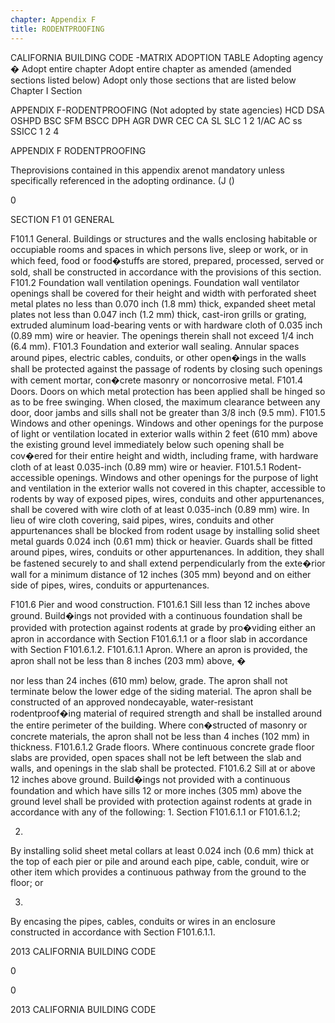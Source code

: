 ```yaml
---
chapter: Appendix F
title: RODENTPROOFING
---
```


CALIFORNIA BUILDING CODE -MATRIX ADOPTION TABLE
Adopting agency �
Adopt entire chapter
Adopt entire chapter as amended (amended sections listed below) Adopt only those sections that are
listed below Chapter I Section


APPENDIX F-RODENTPROOFING
(Not adopted by state agencies)
HCD DSA OSHPD
BSC SFM BSCC DPH AGR DWR CEC CA SL SLC
1 2 1/AC AC ss SSICC 1 2 4



APPENDIX F
RODENTPROOFING


Theprovisions contained in this appendix arenot mandatory unless specifically referenced in the adopting ordinance.
(J
()

0




SECTION F1 01
GENERAL

F101.1 General. Buildings or structures and the walls enclosing habitable or occupiable rooms and spaces in which persons live, sleep or work, or in which feed, food or food�stuffs are stored, prepared, processed, served or sold, shall be constructed in accordance with the provisions of this section.
F101.2 Foundation wall ventilation openings. Foundation wall ventilator openings shall be covered for their height and width with perforated sheet metal plates no less than 0.070 inch (1.8 mm) thick, expanded sheet metal plates not less than 0.047 inch (1.2 mm) thick, cast-iron grills or grating, extruded aluminum load-bearing vents or with hardware cloth of 0.035 inch (0.89 mm) wire or heavier. The openings therein shall not exceed 1/4 inch (6.4 mm).
F101.3 Foundation and exterior wall
sealing. Annular spaces around pipes, electric cables, conduits, or other open�ings in the walls shall be protected against the passage of rodents by closing such openings with cement mortar, con�crete masonry or noncorrosive metal.
F101.4 Doors. Doors on which metal protection has been applied shall be hinged so as to be free swinging. When closed, the maximum clearance between any door, door jambs and sills shall not be greater than 3/8 inch (9.5 mm).
F101.5 Windows and other openings. Windows and other openings for the purpose of light or ventilation located in exterior walls within 2 feet (610 mm) above the existing ground level immediately below such opening shall be cov�ered for their entire height and width, including frame, with hardware cloth of at least 0.035-inch (0.89 mm) wire or heavier.
F101.5.1 Rodent-accessible openings. Windows and other openings for the purpose of light and ventilation in the exterior walls not covered in this chapter, accessible to rodents by way of exposed pipes, wires, conduits and other appurtenances, shall be covered with wire cloth of at least 0.035-inch (0.89 mm) wire. In lieu of wire cloth covering, said pipes, wires, conduits and other appurtenances shall be blocked from rodent usage by installing solid sheet metal guards 0.024 inch (0.61 mm) thick or heavier. Guards shall be fitted around pipes, wires, conduits or other appurtenances. In addition, they shall be fastened securely to and shall extend perpendicularly from the exte�rior wall for a minimum distance of 12 inches (305 mm) beyond and on either side of pipes, wires, conduits or appurtenances.




F101.6 Pier and wood construction.
F101.6.1 Sill less than 12 inches above ground. Build�ings not provided with a continuous foundation shall be provided with protection against rodents at grade by pro�viding either an apron in accordance with Section F101.6.1.1 or a floor slab in accordance with Section F101.6.1.2.
F101.6.1.1 Apron. Where an apron is provided, the apron shall not be less than 8 inches (203 mm) above,
�

nor less than 24 inches (610 mm) below, grade. The apron shall not terminate below the lower edge of the siding material. The apron shall be constructed of an approved nondecayable, water-resistant rodentproof�ing material of required strength and shall be installed around the entire perimeter of the building. Where con�structed of masonry or concrete materials, the apron shall not be less than 4 inches (102 mm) in thickness.
F101.6.1.2 Grade floors. Where continuous concrete grade floor slabs are provided, open spaces shall not be left between the slab and walls, and openings in the slab shall be protected.
F101.6.2 Sill at or above 12 inches above ground. Build�ings not provided with a continuous foundation and which have sills 12 or more inches (305 mm) above the ground level shall be provided with protection against rodents at grade in accordance with any of the following:
1.
Section F101.6.1.1 or F101.6.1.2;


2.
By installing solid sheet metal collars at least 0.024 inch (0.6 mm) thick at the top of each pier or pile and around each pipe, cable, conduit, wire or other item which provides a continuous pathway from the ground to the floor; or

3.
By encasing the pipes, cables, conduits or wires in an enclosure constructed in accordance with Section F101.6.1.1.


2013 CALIFORNIA BUILDING CODE



0

0





2013 CALIFORNIA BUILDING CODE
